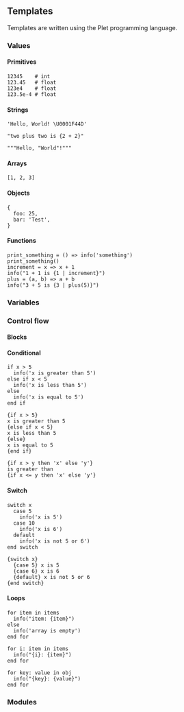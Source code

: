 ## Templates

Templates are written using the Plet programming language.

### Values

#### Primitives

```plet
12345    # int
123.45   # float
123e4    # float
123.5e-4 # float
```

#### Strings

```plet
'Hello, World! \U0001F44D'
```

```plet
"two plus two is {2 + 2}"
```

```plet
"""Hello, "World"!"""
```

#### Arrays

```plet
[1, 2, 3]
```

#### Objects

```plet
{
  foo: 25,
  bar: 'Test',
}
```

#### Functions

```plet
print_something = () => info('something')
print_something()
increment = x => x + 1
info("1 + 1 is {1 | increment}")
plus = (a, b) => a + b
info("3 + 5 is {3 | plus(5)}")
```

### Variables

### Control flow

#### Blocks

#### Conditional

```plet
if x > 5
  info('x is greater than 5')
else if x < 5
  info('x is less than 5')
else
  info('x is equal to 5')
end if
```

```html+plet
{if x > 5}
x is greater than 5
{else if x < 5}
x is less than 5
{else}
x is equal to 5
{end if}
```

```html+plet
{if x > y then 'x' else 'y'}
is greater than
{if x <= y then 'x' else 'y'}
```

#### Switch

```plet
switch x
  case 5
    info('x is 5') 
  case 10
    info('x is 6') 
  default
    info('x is not 5 or 6') 
end switch 
```

```html+plet
{switch x}
  {case 5} x is 5
  {case 6} x is 6
  {default} x is not 5 or 6
{end switch}
```

#### Loops

```plet
for item in items
  info("item: {item}")
else
  info('array is empty')
end for
```

```plet
for i: item in items
  info("{i}: {item}")
end for
```

```plet
for key: value in obj
  info("{key}: {value}")
end for
```

### Modules
